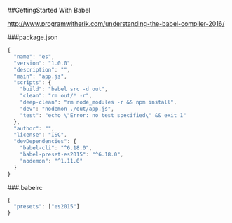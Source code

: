 ##GettingStarted With Babel

http://www.programwitherik.com/understanding-the-babel-compiler-2016/

###package.json
```javascript
{
  "name": "es",
  "version": "1.0.0",
  "description": "",
  "main": "app.js",
  "scripts": {
    "build": "babel src -d out",
    "clean": "rm out/* -r",
    "deep-clean": "rm node_modules -r && npm install",
    "dev": "nodemon ./out/app.js",
    "test": "echo \"Error: no test specified\" && exit 1"
  },
  "author": "",
  "license": "ISC",
  "devDependencies": {
    "babel-cli": "^6.18.0",
    "babel-preset-es2015": "^6.18.0",
    "nodemon": "^1.11.0"
  }
}
```


###.babelrc
```javascript
{
  "presets": ["es2015"]
}
```
